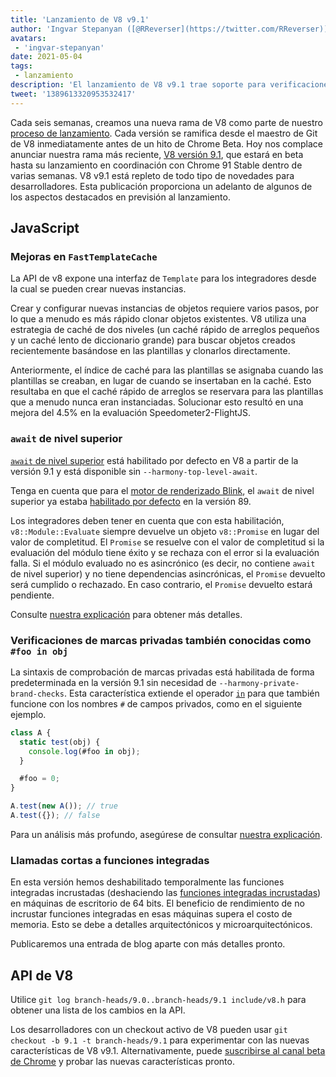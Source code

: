 ```yaml
---
title: 'Lanzamiento de V8 v9.1'
author: 'Ingvar Stepanyan ([@RReverser](https://twitter.com/RReverser)), probando mi marca privada'
avatars:
 - 'ingvar-stepanyan'
date: 2021-05-04
tags:
 - lanzamiento
description: 'El lanzamiento de V8 v9.1 trae soporte para verificaciones de marcas privadas, la habilitación por defecto de await de nivel superior y mejoras en el rendimiento.'
tweet: '1389613320953532417'
---
```

Cada seis semanas, creamos una nueva rama de V8 como parte de nuestro [proceso de lanzamiento](https://v8.dev/docs/release-process). Cada versión se ramifica desde el maestro de Git de V8 inmediatamente antes de un hito de Chrome Beta. Hoy nos complace anunciar nuestra rama más reciente, [V8 versión 9.1](https://chromium.googlesource.com/v8/v8.git/+log/branch-heads/9.1), que estará en beta hasta su lanzamiento en coordinación con Chrome 91 Stable dentro de varias semanas. V8 v9.1 está repleto de todo tipo de novedades para desarrolladores. Esta publicación proporciona un adelanto de algunos de los aspectos destacados en previsión al lanzamiento.

<!--truncate-->
## JavaScript

### Mejoras en `FastTemplateCache`

La API de v8 expone una interfaz de `Template` para los integradores desde la cual se pueden crear nuevas instancias.

Crear y configurar nuevas instancias de objetos requiere varios pasos, por lo que a menudo es más rápido clonar objetos existentes. V8 utiliza una estrategia de caché de dos niveles (un caché rápido de arreglos pequeños y un caché lento de diccionario grande) para buscar objetos creados recientemente basándose en las plantillas y clonarlos directamente.

Anteriormente, el índice de caché para las plantillas se asignaba cuando las plantillas se creaban, en lugar de cuando se insertaban en la caché. Esto resultaba en que el caché rápido de arreglos se reservara para las plantillas que a menudo nunca eran instanciadas. Solucionar esto resultó en una mejora del 4.5% en la evaluación Speedometer2-FlightJS.

### `await` de nivel superior

[`await` de nivel superior](https://v8.dev/features/top-level-await) está habilitado por defecto en V8 a partir de la versión 9.1 y está disponible sin `--harmony-top-level-await`.

Tenga en cuenta que para el [motor de renderizado Blink](https://www.chromium.org/blink), el `await` de nivel superior ya estaba [habilitado por defecto](https://v8.dev/blog/v8-release-89#top-level-await) en la versión 89.

Los integradores deben tener en cuenta que con esta habilitación, `v8::Module::Evaluate` siempre devuelve un objeto `v8::Promise` en lugar del valor de completitud. El `Promise` se resuelve con el valor de completitud si la evaluación del módulo tiene éxito y se rechaza con el error si la evaluación falla. Si el módulo evaluado no es asincrónico (es decir, no contiene `await` de nivel superior) y no tiene dependencias asincrónicas, el `Promise` devuelto será cumplido o rechazado. En caso contrario, el `Promise` devuelto estará pendiente.

Consulte [nuestra explicación](https://v8.dev/features/top-level-await) para obtener más detalles.

### Verificaciones de marcas privadas también conocidas como `#foo in obj`

La sintaxis de comprobación de marcas privadas está habilitada de forma predeterminada en la versión 9.1 sin necesidad de `--harmony-private-brand-checks`. Esta característica extiende el operador [`in`](https://developer.mozilla.org/en-US/docs/Web/JavaScript/Reference/Operators/in) para que también funcione con los nombres `#` de campos privados, como en el siguiente ejemplo.

```javascript
class A {
  static test(obj) {
    console.log(#foo in obj);
  }

  #foo = 0;
}

A.test(new A()); // true
A.test({}); // false
```

Para un análisis más profundo, asegúrese de consultar [nuestra explicación](https://v8.dev/features/private-brand-checks).

### Llamadas cortas a funciones integradas

En esta versión hemos deshabilitado temporalmente las funciones integradas incrustadas (deshaciendo las [funciones integradas incrustadas](https://v8.dev/blog/embedded-builtins)) en máquinas de escritorio de 64 bits. El beneficio de rendimiento de no incrustar funciones integradas en esas máquinas supera el costo de memoria. Esto se debe a detalles arquitectónicos y microarquitectónicos.

Publicaremos una entrada de blog aparte con más detalles pronto.

## API de V8

Utilice `git log branch-heads/9.0..branch-heads/9.1 include/v8.h` para obtener una lista de los cambios en la API.

Los desarrolladores con un checkout activo de V8 pueden usar `git checkout -b 9.1 -t branch-heads/9.1` para experimentar con las nuevas características de V8 v9.1. Alternativamente, puede [suscribirse al canal beta de Chrome](https://www.google.com/chrome/browser/beta.html) y probar las nuevas características pronto.
